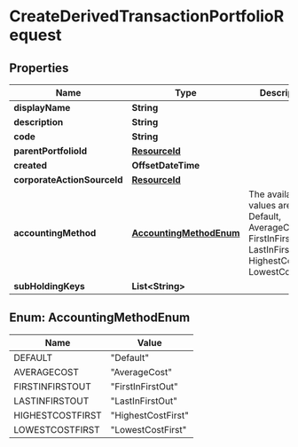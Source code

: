 

# CreateDerivedTransactionPortfolioRequest


## Properties

Name | Type | Description | Notes
------------ | ------------- | ------------- | -------------
**displayName** | **String** |  | 
**description** | **String** |  |  [optional]
**code** | **String** |  | 
**parentPortfolioId** | [**ResourceId**](ResourceId.md) |  | 
**created** | **OffsetDateTime** |  |  [optional]
**corporateActionSourceId** | [**ResourceId**](ResourceId.md) |  |  [optional]
**accountingMethod** | [**AccountingMethodEnum**](#AccountingMethodEnum) | The available values are: Default, AverageCost, FirstInFirstOut, LastInFirstOut, HighestCostFirst, LowestCostFirst |  [optional]
**subHoldingKeys** | **List&lt;String&gt;** |  |  [optional]



## Enum: AccountingMethodEnum

Name | Value
---- | -----
DEFAULT | &quot;Default&quot;
AVERAGECOST | &quot;AverageCost&quot;
FIRSTINFIRSTOUT | &quot;FirstInFirstOut&quot;
LASTINFIRSTOUT | &quot;LastInFirstOut&quot;
HIGHESTCOSTFIRST | &quot;HighestCostFirst&quot;
LOWESTCOSTFIRST | &quot;LowestCostFirst&quot;



